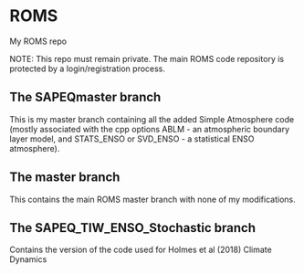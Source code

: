 # ROMS
My ROMS repo

NOTE: This repo must remain private. The main ROMS code repository is protected by a login/registration process.

## The SAPEQmaster branch
This is my master branch containing all the added Simple Atmosphere code (mostly associated with the cpp options ABLM - an atmospheric boundary layer model, and STATS_ENSO or SVD_ENSO - a statistical ENSO atmosphere).

## The master branch
This contains the main ROMS master branch with none of my modifications.

## The SAPEQ_TIW_ENSO_Stochastic branch
Contains the version of the code used for Holmes et al (2018) Climate Dynamics

